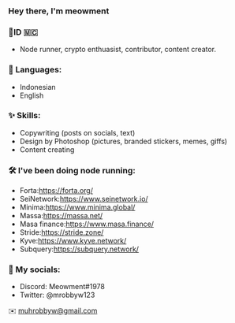 ### Hey there, I'm meowment
### 📍ID 🇲🇨

- Node runner, crypto enthuasist, contributor, content creator.

### 📂 Languages:
- Indonesian
- English

### ✨ Skills:

- Copywriting (posts on socials, text)
- Design by Photoshop (pictures, branded stickers, memes, giffs)
- Content creating

### 🛠 I've been doing node running:

- Forta:https://forta.org/
- SeiNetwork:https://www.seinetwork.io/
- Minima:https://www.minima.global/
- Massa:https://massa.net/
- Masa finance:https://www.masa.finance/
- Stride:https://stride.zone/
- Kyve:https://www.kyve.network/
- Subquery:https://subquery.network/

### 🔗 My socials:
- Discord: Meowment#1978
- Twitter: @mrobbyw123

✉️ muhrobbyw@gmail.com
